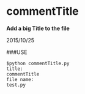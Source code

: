 # commentTitle

**Add a big Title to the file**

2015/10/25



###USE
```
$python commentTitle.py
title:
commentTitle
file name:
test.py
```